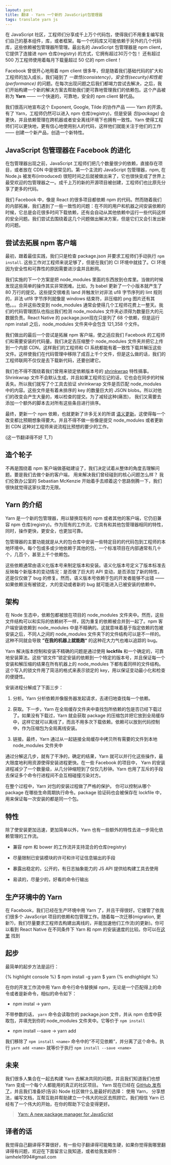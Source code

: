 ```yaml
---
layout: post
title: 翻译 - Yarn 一个新的 JavaScript包管理器
tags: translate yarn js
---
```


在 JavaScript 社区，工程师们分享成千上万个代码包，使得我们不用重复编写我们自己的基本组件，库，或者框架。每一个代码库又可能依赖于另外的几个代码库，这些依赖被包管理器所管理。最出名的 JavaScript 包管理器是 npm client， 它提供了连接进 npm 仓库(registry) 的方式，它拥有超过30万个包！ 还有超过 500 万工程师使用着每月下载量超过 50 亿的 npm client！

Facebook 曾很开心地用着 npm client 很多年，但是随着我们基础代码的扩大和工程师的加入成长，我们碰到了 *一致性(consistency)*，*安全性(security)*和*性能(performance)* 的问题。在每次出现问题之后我们都竭力尝试去解决，之后，我们开始构建一个新的解决方案去帮助我们更可靠地管理我们的依赖包。这个产品被称为 **Yarn** —— 一个快速的，可靠地，安全的 npm client 替代品。

我们很高兴地宣布这个 Exponent, Google, Tilde 的协作产品 —— Yarn 的开源。有了 Yarn，工程师仍然可以进入 npm 仓库(registry)，但是安装 *包(package)* 会更快，并且依赖管理在跨机器或者安全离线环境下也拥有一致性。Yarn 使得工程师们可以更快地，更有信心地使用别人的代码，这样他们就能关注于他们的工作 —— 创建一个新产品，创造一个新特性。

## JavaScript 包管理器在 Facebook 的进化

在包管理器出现之前，JavaScript 工程师们把几个数量很少的依赖，直接存在项目，或者放在 CDN 中是很常见的。第一个主流的 JavaScript 包管理器，npm, 在 Node.js 被发布(introduced) 很短时间之后就被做出来了，它也很快变成了世界上最受欢迎的包管理器之一。成千上万的新的开源项目被创建，工程师们也比原先分享了更多的代码。

我们 Facebook 中，像是 React 的很多项目都依赖 npm 的代码。然而随着我们的内部拓展，我们遇到了一些一致性的问题：在不同的用户和机器之间安装依赖的时候，它总是会花很多时间下载依赖，还有会自动从其他依赖中运行一些代码这样的安全问题。我们尝试去围绕着这几个问题做出解决方案，但是它们又会引发出新的问题。

## 尝试去拓展 npm 客户端

最初，跟着最佳实践，我们只是检查 package.json 并要求工程师们手动执行 `npm install`. 这些工作对工程师来说足够了，但是在我们的 CI 环境中就挂了。CI 环境因为安全性和可靠性的原因需要进沙盒并且断网。

我们实施的下一个方案是把 node_modules 里面的东西放到仓库里。当做的时候发现这些简单的操作其实非常困难。比如，为 babel 更新了一个小版本就产生了 80 万行的提交。这些提交很难去 land 并触发针对非法 uf8 字节序列的 lint 规则的，非法 utf8 字节序列就像是 windows 结束符，非压缩的 png 图片还有其他。。。合并这些改变到 node_modules 通常会使得几个工程师花费上一整天。我们的代码管理团队也指出我们检测 node_modules 文件夹必须得为数量巨大的元数据负责。React Native 的 package.json现在只是列了 68 个依赖，但是运行 npm install 之后，node_modules 文件夹中会包含 121,358 个文件。

我们做出的最后一个尝试是拓展 npm 客户端，使之适应我们 Facebook 的工程师们和需要安装的代码量。我们决定去压缩整个 node_modules 文件夹并把它上传到一个内部 CDN，这样我们的工程师和 CI 系统都能有着一致性下载并解压这些文件。这样使我们在代码管理中移除了成百上千个文件，但是这么做的话，我们的工程师联网不仅仅是去下载新代码，还要创建它。

我们也不得不围绕着我们曾用来锁定依赖版本号的 [shrinkwrap](https://docs.npmjs.com/cli/shrinkwrap) 特性搞事。Shrinkwrap 文件不会默认生成，并且如果工程师忘记的话，它也会在同步的时候丢失。所以我们就写了个工具去验证 shrinkwrap 文件是否匹配 node_modules 中的内容。这些文件是有着未排序的 key 的数量巨大的 JSON blobs。所以对他们的改变会产生大量的，难以检查的提交。为了减轻这种(痛苦)， 我们又需要去添加一个额外的脚本去对所有这些条目进行排序。

最终，更新一个 npm 依赖，也就更新了许多无关的所谓 [语义更新](http://semver.org/)。这使得每一个改变都比预期想象得要大。并且不得不做一些像是提交 node_modules 或者更新到 CDN 这种对工程师来说流程比预想的要少的工作。

(这一节翻译得不好 T_T)

## 造个轮子

不再是围绕着 npm 客户端做基础建设了，我们决定试着从整体的角度去理解问题。要是我们去做个新的客户端， 用来解决我们曾经碰到的核心问题怎么样？ 我们伦敦办公室的 Sebastian McKenzie 开始着手去顺着这个思路倒腾一下，我们很快就觉得这家伙潜力无限。

## Yarn 的介绍

Yarn 是一个新的包管理器，用以替换现有的 npm 或者其他的客户端，它仍旧兼容 npm 仓库(registry)。作为现有的工作流，它具有和其他包管理器相同的特性，同时，操作更快，更安全，也更加可靠。

包管理器的主要功能就是从大的包仓库中安装一些特定目的的代码包到工程师的本地环境中。每个包或多或少地依赖于其他的包，一个标准项目在内部通常有几十个，几百个，甚至上千个依赖包。

这些依赖通常由语义化版本号来制定版本和安装。语义化版本号定义了版本标准去反映每个新版本的变动情况：是否做了巨大的 API 变动，是否添加了新的特性，还是仅仅做了 bug 的修复。然而，语义版本号依赖于包的开发者能够不出错 —— 如果依赖没有被锁定，大的变动或者新的 bug 就可能进入已被安装的依赖中。

## 架构

在 Node 生态中，依赖包都被放在项目的 node_modules 文件夹中。然而，这些文件结构可以和实际的依赖树不一样，因为重复的依赖被合并到一起了。npm 客户端安装依赖到 node_modules 中是不精确的。这就意味着基于指定依赖的包被安装之后，不同人之间的 node_modules 文件夹下的文件结构可以是不一样的。这种不同就会导致 **”在我的机器上就能跑“** 的这种花大力气也难以追踪的 bug。

Yarn 解决版本控制和安装不精确的问题是通过使用 **lockfils** 和一个确定的，可靠地安装算法。这些“锁文件”锁定安装的依赖到一个特定的版本号，并且保证每一个安装和解压缩的结果在所有机器上的 node_modules 下都有着同样的文件结构。这个写入的锁文件用了简洁的格式来表示锁定的 key，用以保证变动最小化和检查的便捷性。

安装进程分解成了下面三步：

1. 分析。Yarn 分析依赖并像服务器发起请求，去递归地查找每一个依赖。

2. 获取。下一步，Yarn 在全局缓存文件夹中查找包所依赖的包是否已经下载过了。如果没有下载过，Yarn 就会获取 package 的压缩包并把它放到全局缓存中，这样它就可以离线了，而且不用多次下载依赖。依赖可以放到代码控制中，作为压缩包为全局离线安装。

3. 链接。最终，Yarn 通过从一起链接全局缓存中拷贝所有需要的文件到本地 node_modules 文件夹中

通过分解这几步，就有了干净的，确定的结果，Yarn 就可以并行化这些操作，最大限度地利用资源使得安装进程更快。在一些 Facebook 的项目中， Yarn 的安装进程减少了一个数量级，从几分钟缩短到了仅仅几秒钟。Yarn 也用了互斥的手段去保证多个命令行进程间不会互相碰撞污染对方。

在整个过程中，Yarn 对包的安装过程做了严格的保护。 你可以控制从哪个 package 在哪些生命周期执行命令。package 验证码也会被保存在 lockfile 中，用来保证每一次安装的都是同一个包。

## 特性

除了使安装更加迅速，更加简单以外，Yarn 也有一些额外的特性去进一步简化依赖管理的工作流。

* 兼容 npm 和 bower 的工作流并支持混合的仓库(registry)

* 尽量限制已安装模块的许可和许可证信息输出的手段

* 暴露出稳定的，公开的，有日志抽象能力的 JS API 提供给构建工具去使用

* 易读的，尽量少的，好看的命令行输出

## 生产环境中的 Yarn

在 Facebook，我们已经在生产环境中用 Yarn 了，并且干得很好。它接管了依我们很多个 JavaScript 项目的依赖和包管理工作。随着每一次迁移(migration, 更新?)，我们尽量要求工程师去构建出离线的，并能加速他们工作流(的更新)。你可以看到 React Native 在不同条件下 Yarn 和 npm 的安装速度的比较。你可以在[这里](https://yarnpkg.com/en/compare) 找到

## 起步

最简单的起步方法是运行：

{% highlight console %}
$ npm install -g yarn
$ yarn
{% endhighlight %}

在你的开发工作流中用 Yarn 命令行命令替换掉 npm，无论是一个匹配得上的命令或者是新命令，相似的命令如下：

* npm instal → yarn

不带参数的话， `yarn` 命令会读取你的 package.json 文件，并从 npm 仓库中获取包，并填充到你的 node_modules 文件夹中。它等价于 `npm install`

* npm install --save <name> → yarn add <name>

我们移除了 `npm install <name>` 命令中的“不可见依赖”，并分离了这个命令。执行 `yarn add <name>` 就等价于执行 `npm install --save <name>`

## 未来

我们很多人集合在一起去构建 Yarn 去解决共同的问题，并且我们知道我们也想 Yarn 变成一个每个人都能用的真正的社区项目。 Yarn 现在已经在 [GitHub 发布了](https://github.com/yarnpkg/yarn)，并且我们准备好(告诉) Node 社区做什么是最好的选择： 使用 Yarn， 分享想法，编写文档，互帮互助并帮助建立一个伟大的社区去照顾它。我们相信 Yarn 已经有了一个伟大的开始，在你的帮助下它会变得更好。

> [Yarn: A new package manager for JavaScript](https://code.facebook.com/posts/1840075619545360/yarn-a-new-package-manager-for-javascript/)

## 译者的话

我觉得自己翻译得不算很好，有一些句子翻译得可能略生硬，如果你觉得我哪里翻译得有问题，欢迎在下面留言让我知道，或者给我发邮件：iamhele1994#gmail.com

